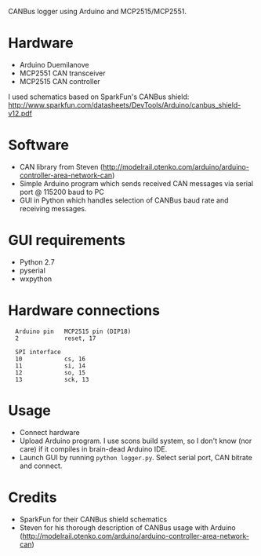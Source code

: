 CANBus logger using Arduino and MCP2515/MCP2551.

Hardware
===========
* Arduino Duemilanove
* MCP2551 CAN transceiver
* MCP2515 CAN controller

I used schematics based on SparkFun's CANBus shield: http://www.sparkfun.com/datasheets/DevTools/Arduino/canbus_shield-v12.pdf

Software
==========
* CAN library from Steven (http://modelrail.otenko.com/arduino/arduino-controller-area-network-can)
* Simple Arduino program which sends received CAN messages via serial port @ 115200 baud to PC
* GUI in Python which handles selection of CANBus baud rate and receiving messages.

GUI requirements
=================
* Python 2.7
* pyserial
* wxpython

Hardware connections
======================
```
  Arduino pin   MCP2515 pin (DIP18)
  2				reset, 17

  SPI interface
  10 			cs, 16
  11 			si, 14
  12 			so, 15
  13			sck, 13
```



Usage
=============
* Connect hardware
* Upload Arduino program. I use scons build system, so I don't know (nor care) if it compiles in brain-dead Arduino IDE.
* Launch GUI by running `python logger.py`. Select serial port, CAN bitrate and connect.



Credits
==========
* SparkFun for their CANBus shield schematics
* Steven for his thorough description of CANBus usage with Arduino (http://modelrail.otenko.com/arduino/arduino-controller-area-network-can)
